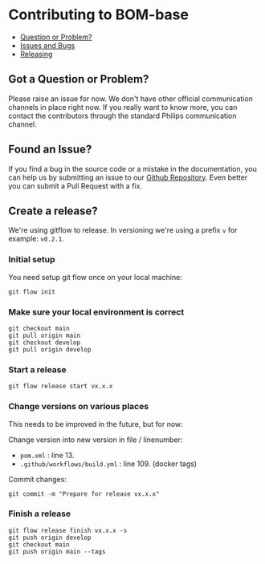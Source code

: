 # Contributing to BOM-base

- [Question or Problem?](#question)
- [Issues and Bugs](#issue)
- [Releasing](#release)

## <a name="question"></a> Got a Question or Problem?

Please raise an issue for now. We don't have other official communication
channels in place right now. If you really want to know more, you can contact
the contributors through the standard Philips communication channel.

## <a name="issue"></a> Found an Issue?

If you find a bug in the source code or a mistake in the documentation, you can
help us by submitting an issue to our [Github Repository][github]. Even better
you can submit a Pull Request with a fix.

## <a name="release"></a> Create a release?

We're using gitflow to release. In versioning we're using a prefix `v` for
example: `v0.2.1`.

### Initial setup

You need setup git flow once on your local machine:

```
git flow init
```

### Make sure your local environment is correct

```
git checkout main
git pull origin main
git checkout develop
git pull origin develop
```

### Start a release

```
git flow release start vx.x.x
```

### Change versions on various places

This needs to be improved in the future, but for now:

Change version into new version in file / linenumber:

- `pom.xml` : line 13.
- `.github/workflows/build.yml` : line 109. (docker tags)

Commit changes:

```
git commit -m "Prepare for release vx.x.x"
```

### Finish a release

```
git flow release finish vx.x.x -s
git push origin develop
git checkout main
git push origin main --tags
```

[github]: https://github.com/philips-software/bom-base/issues

